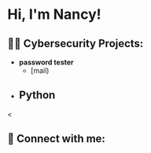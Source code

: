 <h1>Hi, I'm Nancy! </h1>

<h2>👨‍💻 Cybersecurity Projects:</h2>

- <b>password tester </b>
  - [mail)
- <b>Python</b>
  - 

<
<h2> 🤳 Connect with me:</h2>



[twitter]: https://twitter.com/urfave_nancy
[youtube]: https://www.youtube.com/xoxonancy/
[instagram]: https://www.instagram.com/urfave.nancy/
[linkedin]: https://linkedin.com/in/nancynnamdi234

<!--
**joshmadakor1/joshmadakor1** is a ✨ _special_ ✨ repository because its `README.md` (this file) appears on your GitHub profile.

Here are some ideas to get you started:

- 🔭 I’m currently working on ...
- 🌱 I’m currently learning ...
- 👯 I’m looking to collaborate on ...
- 🤔 I’m looking for help with ...
- 💬 Ask me about ...
- 📫 How to reach me: ...
- 😄 Pronouns: ...
- ⚡ Fun fact: ...
-->
